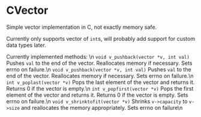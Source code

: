 # CVector
Simple vector implementation in C, not exactly memory safe.

Currently only supports vector of `int`s, will probably add support for custom data types later.

Currently implemented methods: \n
    `void v_pushback(vector *v, int val)` Pushes `val` to the end of the vector. Reallocates memory if necessary. Sets errno on failure.\n
    `void v_pushback(vector *v, int val)` Pushes `val` to the end of the vector. Reallocates memory if necessary.
    Sets errno on failure.\n
    `int v_poplast(vector *v)` Pops the last element of the vector and returns it. Returns 0 if the vector is empty.\n
    `int v_popfirst(vector *v)` Pops the first element of the vector and returns it. Returns 0 if the vector is empty.
    Sets errno on failure.\n
    `void v_shrinktofit(vector *v)` Shrinks `v->capacity` to `v->size` and reallocates the memory appropriately.
    Sets errno on failure\n